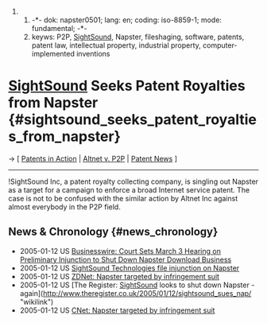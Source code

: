 1.  1.  -\*- dok: napster0501; lang: en; coding: iso-8859-1; mode:
        fundamental; -\*-
    2.  keyws: P2P, [SightSound](SightSound "wikilink"), Napster,
        fileshaging, software, patents, patent law, intellectual
        property, industrial property, computer-implemented inventions

# [SightSound](SightSound "wikilink") Seeks Patent Royalties from Napster {#sightsound_seeks_patent_royalties_from_napster}

-\> \[ [ Patents in Action](SwpikxraniEn "wikilink") \| [ Altnet v.
P2P](Altnet0501En "wikilink") \| [ Patent News](SwpatcninoEn "wikilink")
\]

------------------------------------------------------------------------

!SightSound Inc, a patent royalty collecting company, is singling out
Napster as a target for a campaign to enforce a broad Internet service
patent. The case is not to be confused with the similar action by Altnet
Inc against almost everybody in the P2P field.

## News & Chronology {#news_chronology}

-   2005-01-12 US [Businesswire: Court Sets March 3 Hearing on
    Preliminary Injunction to Shut Down Napster Download
    Business](http://home.businesswire.com/portal/site/google/index.jsp?ndmViewId=news_view&newsId=20050112005660&newsLang=en "wikilink")
-   2005-01-12 US [SightSound Technologies file injunction on
    Napster](http://www.harddancelondon.com/modules.php?name=AvantGo&file=print&sid=347 "wikilink")
-   2005-01-12 US [ZDNet: Napster targeted by infringement
    suit](http://news.zdnet.com/2100-9588_22-5533985.html "wikilink")
-   2005-01-12 US [The Register: [SightSound](SightSound "wikilink")
    looks to shut down Napster -
    again](http://www.theregister.co.uk/2005/01/12/sightsound_sues_nap/ "wikilink")
-   2005-01-12 US [CNet: Napster targeted by infringement
    suit](http://news.com.com/Napster%20targeted%20by%20infringement%20suit/2100-1027_3-5533985.html?tag=techdirt "wikilink")
